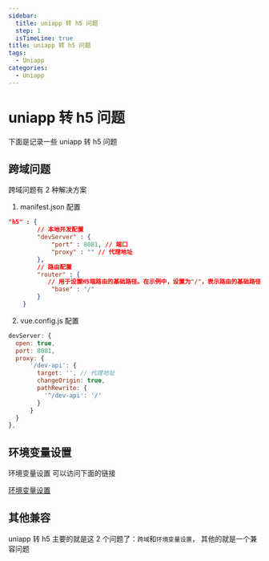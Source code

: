 ```yaml
---
sidebar:
  title: uniapp 转 h5 问题
  step: 1
  isTimeLine: true
title: uniapp 转 h5 问题
tags:
  - Uniapp
categories:
  - Uniapp
---
```


# uniapp 转 h5 问题

下面是记录一些 uniapp 转 h5 问题

## 跨域问题

跨域问题有 2 种解决方案

1. manifest.json 配置

```json
"h5" : {
        // 本地开发配置
        "devServer" : {
            "port" : 8081, // 端口
            "proxy" : "" // 代理地址
        },
        // 路由配置
        "router" : {
           // 用于设置H5端路由的基础路径。在示例中，设置为"/"，表示路由的基础路径为根路径。
            "base" : "/"
        }
    }
```

2. vue.config.js 配置

```js
devServer: {
  open: true,
  port: 8081,
  proxy: {
      '/dev-api': {
        target: '', // 代理地址
        changeOrigin: true,
        pathRewrite: {
          '^/dev-api': '/'
        }
      }
  }
},
```

## 环境变量设置

环境变量设置 可以访问下面的链接

[环境变量设置](https://icodehub.top/uniapp/uniapp%E7%8E%AF%E5%A2%83%E5%8F%98%E9%87%8F%E8%AE%BE%E7%BD%AE.html)

## 其他兼容

uniapp 转 h5 主要的就是这 2 个问题了：`跨域`和`环境变量设置`， 其他的就是一个兼容问题